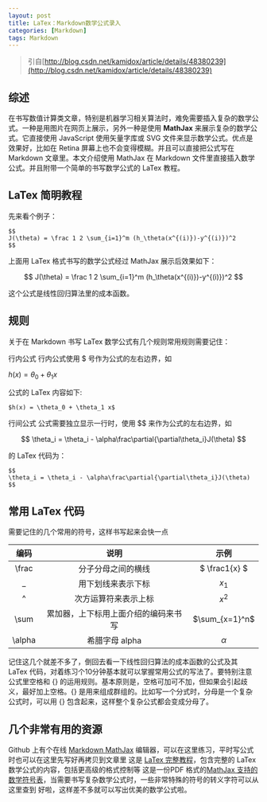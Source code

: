 ```yaml
---
layout: post
title: LaTex：Markdown数学公式录入
categories: [Markdown]
tags: Markdown
---
```


> 引自[http://blog.csdn.net/kamidox/article/details/48380239](http://blog.csdn.net/kamidox/article/details/48380239)

## 综述

在书写数值计算类文章，特别是机器学习相关算法时，难免需要插入复杂的数学公式。一种是用图片在网页上展示，另外一种是使用 **MathJax** 来展示复杂的数学公式。它直接使用 JavaScript 使用矢量字库或 SVG 文件来显示数学公式。优点是效果好，比如在 Retina 屏幕上也不会变得模糊。并且可以直接把公式写在 Markdown 文章里。本文介绍使用 MathJax 在 Markdown 文件里直接插入数学公式。并且附带一个简单的书写数学公式的 LaTex 教程。

## LaTex 简明教程

先来看个例子：

```
$$
J(\theta) = \frac 1 2 \sum_{i=1}^m (h_\theta(x^{(i)})-y^{(i)})^2
$$
```

上面用 LaTex 格式书写的数学公式经过 MathJax 展示后效果如下：

$$
J(\theta) = \frac 1 2 \sum_{i=1}^m (h_\theta(x^{(i)})-y^{(i)})^2
$$

这个公式是线性回归算法里的成本函数。

## 规则

关于在 Markdown 书写 LaTex 数学公式有几个规则常用规则需要记住：

行内公式 
行内公式使用 \$ 号作为公式的左右边界，如

$h(x) = \theta_0 + \theta_1 x$

公式的 LaTex 内容如下:

```
$h(x) = \theta_0 + \theta_1 x$
```

行间公式 
公式需要独立显示一行时，使用 \$$ 来作为公式的左右边界，如

$$
\theta_i = \theta_i - \alpha\frac\partial{\partial\theta_i}J(\theta)
$$

的 LaTex 代码为：

```
$$
\theta_i = \theta_i - \alpha\frac\partial{\partial\theta_i}J(\theta)
$$
```

## 常用 LaTex 代码 
需要记住的几个常用的符号，这样书写起来会快一点

| 编码  | 说明  | 示例 |
|:-------------: |:---------------:| :-------------:|
| \frac     | 分子分母之间的横线 |         $ \frac1{x} $ |
| _     | 用下划线来表示下标        |           $x_1$ |
| ^ | 次方运算符来表示上标        |            $x^2$ |
| \sum | 累加器，上下标用上面介绍的编码来书写  |           $\sum_{x=1}^n$ |
| \alpha |希腊字母 alpha     |            $\alpha$ |

记住这几个就差不多了，倒回去看一下线性回归算法的成本函数的公式及其 LaTex 代码，对着练习个10分钟基本就可以掌握常用公式的写法了。要特别注意公式里空格和 {} 的运用规则。基本原则是，空格可加可不加，但如果会引起歧义，最好加上空格。{} 是用来组成群组的。比如写一个分式时，分母是一个复杂公式时，可以用 {} 包含起来，这样整个复杂公式都会变成分母了。

## 几个非常有用的资源

Github 上有个在线 [Markdown MathJax](https://kerzol.github.io/markdown-mathjax/editor.html) 编辑器，可以在这里练习，平时写公式时也可以在这里先写好再拷贝到文章里
这是 [LaTex 完整教程](http://www.forkosh.com/mathtextutorial.html)，包含完整的 LaTex 数学公式的内容，包括更高级的格式控制等
这是一份PDF 格式的[MathJax 支持的数学符号表](http://mirrors.ctan.org/info/symbols/math/maths-symbols.pdf)，当需要书写复杂数学公式时，一些非常特殊的符号的转义字符可以从这里查到
好啦，这样差不多就可以写出优美的数学公式啦。

